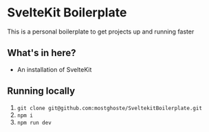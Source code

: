 # SvelteKit Boilerplate
This is a personal boilerplate to get projects up and running faster

## What's in here?
- An installation of SvelteKit

## Running locally
1. `git clone git@github.com:mostghoste/SveltekitBoilerplate.git`
2. `npm i`
3. `npm run dev`